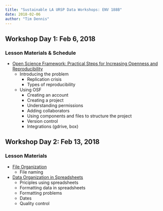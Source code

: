 ```yaml
---
title: "Sustainable LA URSP Data Workshops: ENV 188B"
date: 2018-02-06
author: "Tim Dennis"
---
```


## Workshop Day 1: Feb 6, 2018

### Lesson Materials & Schedule

* [Open Science Framework: Practical Steps for Increasing Openness and Reproducibility](https://ucla-data-archive.github.io/2018-env-188b/)
  - Introducing the problem
    - Replication crisis
    - Types of reproducibility
  - Using OSF
    - Creating an account
    - Creating a project
    - Understanding permissions
    - Adding collaborators
    - Using components and files to structure the project
    - Version control
    - Integrations (gdrive, box)


## Workshop Day 2: Feb 13, 2018

### Lesson Materials
* [File Organization](slides/01-file-naming.html)
  - File naming
* [Data Organization in Spreadsheets](http://www.datacarpentry.org/spreadsheet-ecology-lesson/)
  - Priciples using spreadsheets
  - Formatting data in spreadsheets
  - Formatting problems
  - Dates
  - Quality control

